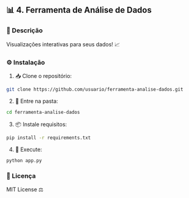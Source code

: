 
## 📊 4. Ferramenta de Análise de Dados

### 🎯 Descrição
Visualizações interativas para seus dados! 📈

### ⚙️ Instalação
1. 📥 Clone o repositório:
```bash
git clone https://github.com/usuario/ferramenta-analise-dados.git
```

2. 📂 Entre na pasta:
```bash
cd ferramenta-analise-dados
```

3. 📦 Instale requisitos:
```bash
pip install -r requirements.txt
```

4. 🚀 Execute:
```bash
python app.py
```

### 📜 Licença
MIT License ⚖️
